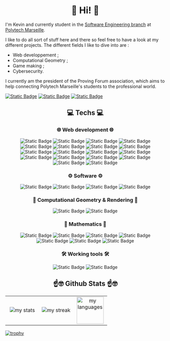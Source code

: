 <h1 align="center">👋 Hi! 👋</h1>

I'm Kevin and currently student in the [Software Engineering branch](https://polytech.univ-amu.fr/fr/formations/cycle-ingenieur/informatique) at [Polytech Marseille](https://polytech.univ-amu.fr/).

I like to do all sort of stuff here and there so feel free to have a look at my different projects. The different fields I like to dive into are :
- Web developpement ;
- Computational Geometry ;
- Game making ;
- Cybersecurity.

I currently am the president of the Proving Forum association, which aims to help connecting Polytech Marseille's students to the professional world. 

[![Static Badge](https://img.shields.io/badge/Instagram-E4405F?style=for-the-badge&logo=instagram&logoColor=white)](https://instagram.com/kevinfedyna)
[![Static Badge](https://img.shields.io/badge/LinkedIn-0077B5?style=for-the-badge&logo=linkedin&logoColor=white)](https://www.linkedin.com/in/kevin-fedyna-b42424254/)
[![Static Badge](https://img.shields.io/badge/orcid-A6CE39?style=for-the-badge&logo=orcid&logoColor=white)](https://orcid.org/0009-0008-5303-4630)


<h2 align="center">💻 Techs 💻</h2>

<h3 align="center">🌐 Web development 🌐</h3>
<div align="center">

![Static Badge](https://img.shields.io/badge/Angular-DD0031?style=for-the-badge&logo=angular&logoColor=white)
![Static Badge](https://img.shields.io/badge/CSS3-1572B6?style=for-the-badge&logo=css3&logoColor=white)
![Static Badge](https://img.shields.io/badge/Expo-1B1F23?style=for-the-badge&logo=expo&logoColor=white)
![Static Badge](https://img.shields.io/badge/Express%20js-000000?style=for-the-badge&logo=express&logoColor=white)
![Static Badge](https://img.shields.io/badge/HTML5-E34F26?style=for-the-badge&logo=html5&logoColor=white)
![Static Badge](https://img.shields.io/badge/JavaScript-323330?style=for-the-badge&logo=javascript&logoColor=F7DF1E)
![Static Badge](https://img.shields.io/badge/JWT-000000?style=for-the-badge&logo=JSON%20web%20tokens&logoColor=white)
![Static Badge](https://img.shields.io/badge/MongoDB-4EA94B?style=for-the-badge&logo=mongodb&logoColor=white)
![Static Badge](https://img.shields.io/badge/MySQL-005C84?style=for-the-badge&logo=mysql&logoColor=white)
![Static Badge](https://img.shields.io/badge/Node%20js-339933?style=for-the-badge&logo=nodedotjs&logoColor=white)
![Static Badge](https://img.shields.io/badge/npm-CB3837?style=for-the-badge&logo=npm&logoColor=white)
![Static Badge](https://img.shields.io/badge/PHP-777BB4?style=for-the-badge&logo=php&logoColor=white)
![Static Badge](https://img.shields.io/badge/React-20232A?style=for-the-badge&logo=react&logoColor=61DAFB)
![Static Badge](https://img.shields.io/badge/Sass-CC6699?style=for-the-badge&logo=sass&logoColor=white)
![Static Badge](https://img.shields.io/badge/Socket.io-010101?&style=for-the-badge&logo=Socket.io&logoColor=white)
![Static Badge](https://img.shields.io/badge/Sqlite-003B57?style=for-the-badge&logo=sqlite&logoColor=white)
![Static Badge](https://img.shields.io/badge/ts--node-3178C6?style=for-the-badge&logo=ts-node&logoColor=white)
![Static Badge](https://img.shields.io/badge/TypeScript-007ACC?style=for-the-badge&logo=typescript&logoColor=white)
</div>

<h3 align="center">⚙️ Software ⚙️</h3>
<div align="center">

![Static Badge](https://img.shields.io/badge/C-00599C?style=for-the-badge&logo=c&logoColor=white)
![Static Badge](https://img.shields.io/badge/C%2B%2B-00599C?style=for-the-badge&logo=c%2B%2B&logoColor=white)
![Static Badge](https://img.shields.io/badge/CMake-064F8C?style=for-the-badge&logo=cmake&logoColor=white)
![Static Badge](https://img.shields.io/badge/Java-F80000?style=for-the-badge&logo=oracle&logoColor=white)
</div>

<h3 align="center">🐇 Computational Geometry & Rendering 🐇</h3>
<div align="center">

![Static Badge](https://img.shields.io/badge/OpenCV-27338e?style=for-the-badge&logo=OpenCV&logoColor=white)
![Static Badge](https://img.shields.io/badge/OpenGL-FFFFFF?style=for-the-badge&logo=opengl)
</div>

<h3 align="center">🧮 Mathematics 🧮</h3>
<div align="center">

![Static Badge](https://img.shields.io/badge/gnu_octave-276DC3?style=for-the-badge&logo=Octave&logoColor=white)
![Static Badge](https://img.shields.io/badge/LaTeX-47A141?style=for-the-badge&logo=LaTeX&logoColor=white)
![Static Badge](https://img.shields.io/badge/Numpy-777BB4?style=for-the-badge&logo=numpy&logoColor=white)
![Static Badge](https://img.shields.io/badge/Overleaf-47A141?style=for-the-badge&logo=Overleaf&logoColor=white)
![Static Badge](https://img.shields.io/badge/Python-FFD43B?style=for-the-badge&logo=python&logoColor=blue)
![Static Badge](https://img.shields.io/badge/R-0790C0?style=for-the-badge&logo=r&logoColor=white)
![Static Badge](https://img.shields.io/badge/scikit_learn-F7931E?style=for-the-badge&logo=scikit-learn&logoColor=white)
</div>


<h3 align="center">🛠️ Working tools 🛠️</h3>
<div align="center">

![Static Badge](https://img.shields.io/badge/manjaro-35BF5C?style=for-the-badge&logo=manjaro&logoColor=white)
![Static Badge](https://img.shields.io/badge/VSCode-0078D4?style=for-the-badge&logo=visual%20studio%20code&logoColor=white)
</div>


<h2 align="center">☝️🤓 Github Stats ☝️🤓</h2>

<table align="center">
    <tbody>
        <tr>
            <td width="33%" align="center" valign="middle">
                <img src="https://github-readme-stats.vercel.app/api?username=fedyna-k&theme=slateorange&show_icons=true&hide_border=true&count_private=true" alt="my stats">
            </td>
            <td width="33%" align="center" valign="middle">
                <img src="https://github-readme-streak-stats.herokuapp.com/?user=fedyna-k&theme=slateorange&hide_border=true" alt="my streak">
            </td>
            <td width="33%" align="center" valign="middle">
                 <img height="85px" src="https://github-readme-stats.vercel.app/api/top-langs/?username=fedyna-k&theme=slateorange&show_icons=true&hide_border=true&layout=compact&hide_progress=true" alt="my languages">
            </td>
        </tr>
    </tbody>
</table>

[![trophy](https://github-profile-trophy.vercel.app/?username=fedyna-k&theme=dark_lover)](https://github.com/ryo-ma/github-profile-trophy)

